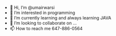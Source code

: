 - 👋 Hi, I’m @umairwarsi
- 👀 I’m interested in programming
- 🌱 I’m currently learning and always learning JAVA
- 💞️ I’m looking to collaborate on ...
- 📫 How to reach me 647-886-0564

<!---
umairwarsi/umairwarsi is a ✨ special ✨ repository because its `README.md` (this file) appears on your GitHub profile.
You can click the Preview link to take a look at your changes.
--->
